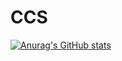# CCS

[![Anurag's GitHub stats](https://github-readme-stats.vercel.app/api?username=CCSCovenant)](https://github.com/anuraghazra/github-readme-stats)
